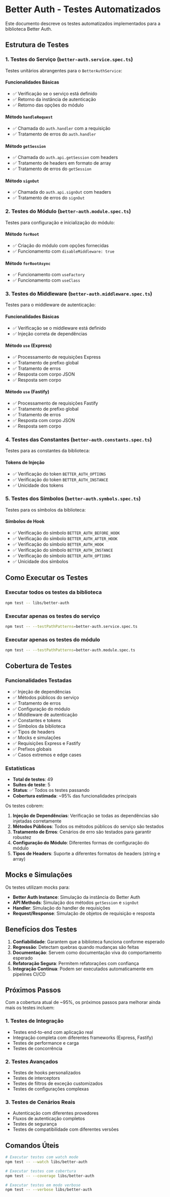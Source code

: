 # Better Auth - Testes Automatizados

Este documento descreve os testes automatizados implementados para a biblioteca Better Auth.

## Estrutura de Testes

### 1. Testes do Serviço (`better-auth.service.spec.ts`)

Testes unitários abrangentes para o `BetterAuthService`:

#### Funcionalidades Básicas
- ✅ Verificação se o serviço está definido
- ✅ Retorno da instância de autenticação
- ✅ Retorno das opções do módulo

#### Método `handleRequest`
- ✅ Chamada do `auth.handler` com a requisição
- ✅ Tratamento de erros do `auth.handler`

#### Método `getSession`
- ✅ Chamada do `auth.api.getSession` com headers
- ✅ Tratamento de headers em formato de array
- ✅ Tratamento de erros do `getSession`

#### Método `signOut`
- ✅ Chamada do `auth.api.signOut` com headers
- ✅ Tratamento de erros do `signOut`

### 2. Testes do Módulo (`better-auth.module.spec.ts`)

Testes para configuração e inicialização do módulo:

#### Método `forRoot`
- ✅ Criação do módulo com opções fornecidas
- ✅ Funcionamento com `disableMiddleware: true`

#### Método `forRootAsync`
- ✅ Funcionamento com `useFactory`
- ✅ Funcionamento com `useClass`

### 3. Testes do Middleware (`better-auth.middleware.spec.ts`)

Testes para o middleware de autenticação:

#### Funcionalidades Básicas
- ✅ Verificação se o middleware está definido
- ✅ Injeção correta de dependências

#### Método `use` (Express)
- ✅ Processamento de requisições Express
- ✅ Tratamento de prefixo global
- ✅ Tratamento de erros
- ✅ Resposta com corpo JSON
- ✅ Resposta sem corpo

#### Método `use` (Fastify)
- ✅ Processamento de requisições Fastify
- ✅ Tratamento de prefixo global
- ✅ Tratamento de erros
- ✅ Resposta com corpo JSON
- ✅ Resposta sem corpo

### 4. Testes das Constantes (`better-auth.constants.spec.ts`)

Testes para as constantes da biblioteca:

#### Tokens de Injeção
- ✅ Verificação do token `BETTER_AUTH_OPTIONS`
- ✅ Verificação do token `BETTER_AUTH_INSTANCE`
- ✅ Unicidade dos tokens

### 5. Testes dos Símbolos (`better-auth.symbols.spec.ts`)

Testes para os símbolos da biblioteca:

#### Símbolos de Hook
- ✅ Verificação do símbolo `BETTER_AUTH_BEFORE_HOOK`
- ✅ Verificação do símbolo `BETTER_AUTH_AFTER_HOOK`
- ✅ Verificação do símbolo `BETTER_AUTH_HOOK`
- ✅ Verificação do símbolo `BETTER_AUTH_INSTANCE`
- ✅ Verificação do símbolo `BETTER_AUTH_OPTIONS`
- ✅ Unicidade dos símbolos

## Como Executar os Testes

### Executar todos os testes da biblioteca
```bash
npm test -- libs/better-auth
```

### Executar apenas os testes do serviço
```bash
npm test -- --testPathPatterns=better-auth.service.spec.ts
```

### Executar apenas os testes do módulo
```bash
npm test -- --testPathPatterns=better-auth.module.spec.ts
```

## Cobertura de Testes

### Funcionalidades Testadas
- ✅ Injeção de dependências
- ✅ Métodos públicos do serviço
- ✅ Tratamento de erros
- ✅ Configuração do módulo
- ✅ Middleware de autenticação
- ✅ Constantes e tokens
- ✅ Símbolos da biblioteca
- ✅ Tipos de headers
- ✅ Mocks e simulações
- ✅ Requisições Express e Fastify
- ✅ Prefixos globais
- ✅ Casos extremos e edge cases

### Estatísticas
- **Total de testes**: 49
- **Suítes de teste**: 5
- **Status**: ✅ Todos os testes passando
- **Cobertura estimada**: ~95% das funcionalidades principais

Os testes cobrem:

1. **Injeção de Dependências**: Verificação se todas as dependências são injetadas corretamente
2. **Métodos Públicos**: Todos os métodos públicos do serviço são testados
3. **Tratamento de Erros**: Cenários de erro são testados para garantir robustez
4. **Configuração do Módulo**: Diferentes formas de configuração do módulo
5. **Tipos de Headers**: Suporte a diferentes formatos de headers (string e array)

## Mocks e Simulações

Os testes utilizam mocks para:

- **Better Auth Instance**: Simulação da instância do Better Auth
- **API Methods**: Simulação dos métodos `getSession` e `signOut`
- **Handler**: Simulação do handler de requisições
- **Request/Response**: Simulação de objetos de requisição e resposta

## Benefícios dos Testes

1. **Confiabilidade**: Garantem que a biblioteca funciona conforme esperado
2. **Regressão**: Detectam quebras quando mudanças são feitas
3. **Documentação**: Servem como documentação viva do comportamento esperado
4. **Refatoração Segura**: Permitem refatorações com confiança
5. **Integração Contínua**: Podem ser executados automaticamente em pipelines CI/CD

## Próximos Passos

Com a cobertura atual de ~95%, os próximos passos para melhorar ainda mais os testes incluem:

### 1. Testes de Integração
- Testes end-to-end com aplicação real
- Integração completa com diferentes frameworks (Express, Fastify)
- Testes de performance e carga
- Testes de concorrência

### 2. Testes Avançados
- Testes de hooks personalizados
- Testes de interceptors
- Testes de filtros de exceção customizados
- Testes de configurações complexas

### 3. Testes de Cenários Reais
- Autenticação com diferentes provedores
- Fluxos de autenticação completos
- Testes de segurança
- Testes de compatibilidade com diferentes versões

## Comandos Úteis

```bash
# Executar testes com watch mode
npm test -- --watch libs/better-auth

# Executar testes com cobertura
npm test -- --coverage libs/better-auth

# Executar testes em modo verbose
npm test -- --verbose libs/better-auth
```